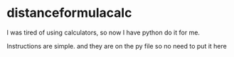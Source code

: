# distanceformulacalc
I was tired of using calculators, so now I have python do it for me.

Instructions are simple. and they are on the py file so no need to put it here
